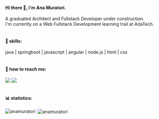 #### Hi there 👋, i'm Ana Muratori.
A graduated Architect and Fullstack Developer under construction.  
I'm currently on a Web Fullstack Development learning trail at AdaTech.
<br>
<br>
#### :rocket: skills:
java | springboot | javascript | angular | node.js | html | css
<br>
<br>
#### :link: how to reach me:
<a href="mailto:arq.muratori@gmail.com?subject=test&body=Let's+talk+!"><img src="https://img.shields.io/badge/Gmail-D14836?style=for-the-badge&logo=gmail&logoColor=white"></a>
<a href="https://www.linkedin.com/in/anacarolinamuratori/" rel="nofollow"><img src="https://camo.githubusercontent.com/c00f87aeebbec37f3ee0857cc4c20b21fefde8a96caf4744383ebfe44a47fe3f/68747470733a2f2f696d672e736869656c64732e696f2f62616467652f2d4c696e6b6564496e2d2532333030373742353f7374796c653d666f722d7468652d6261646765266c6f676f3d6c696e6b6564696e266c6f676f436f6c6f723d7768697465" data-canonical-src="https://img.shields.io/badge/-LinkedIn-%230077B5?style=for-the-badge&amp;logo=linkedin&amp;logoColor=white" style="max-width: 100%;"></a>
<br>
<br>
#### :bar_chart: statistics:
<p><img align="left" src="https://github-readme-stats.vercel.app/api/top-langs?username=anamuratori&show_icons=true&locale=en&layout=compact" alt="anamuratori" /></p>
<p>&nbsp;<img align="center" src="https://github-readme-stats.vercel.app/api?username=anamuratori&show_icons=true&locale=en" alt="anamuratori" /></p>

